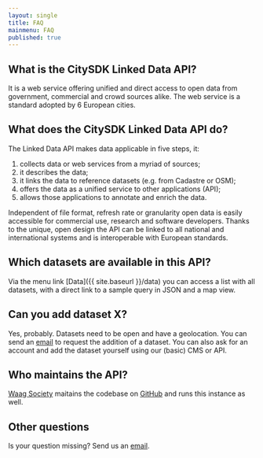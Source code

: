 ```yaml
---
layout: single
title: FAQ
mainmenu: FAQ
published: true
---
```


## What is the CitySDK Linked Data API?

It is a web service offering unified and direct access to open data from government, commercial and crowd sources alike. The web service is a standard adopted by 6 European cities.

## What does the CitySDK Linked Data API do?
The Linked Data API makes data applicable in five steps, it:

1. collects data or web services from a myriad of sources;
2. it describes the data;
3. it links the data to reference datasets (e.g. from Cadastre or OSM);
4. offers the data as a unified service to other applications (API);
5. allows those applications to annotate and enrich the data.

Independent of file format, refresh rate or granularity open data is easily accessible for commercial use, research and software developers. Thanks to the unique, open design the API can be linked to all national and international systems and is interoperable with European standards.

## Which datasets are available in this API?

Via the menu link [Data]({{ site.baseurl }}/data) you can access a list with all datasets, with a direct link to a sample query in JSON and a map view.

## Can you add dataset X?

Yes, probably. Datasets need to be open and have a geolocation. You can send an [email](mailto:citysdk@waag.org) to request the addition of a dataset. You can also ask for an account and add the dataset yourself using our (basic) CMS or API.

## Who maintains the API?

[Waag Society](http://waag.org) maitains the codebase on [GitHub](https://github.com/waagsociety/citysdk-ld) and runs this instance as well. 


## Other questions

Is your question missing? Send us an <a href="citysdk@waag.org">email</a>.